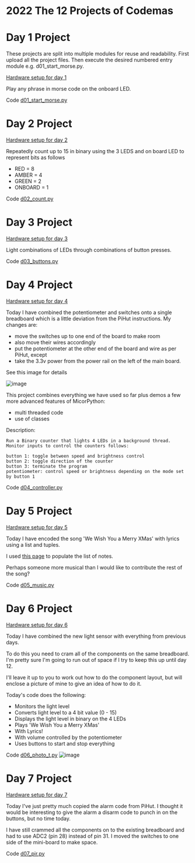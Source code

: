 2022 The 12 Projects of Codemas
===============================

# Day 1 Project
These projects are split into multiple modules for reuse and readability.
First upload all the project files. Then execute the desired numbered entry
module e.g. d01_start_morse.py.

[Hardware setup for day 1](https://thepihut.com/blogs/raspberry-pi-tutorials/maker-advent-calendar-day-1-getting-started)

Play any phrase in morse code on the onboard LED.

Code [d01_start_morse.py](01_start_morse.py)

# Day 2 Project

[Hardware setup for day 2](https://thepihut.com/blogs/raspberry-pi-tutorials/maker-advent-calendar-day-2-let-s-get-blinky)

Repeatedly count up to 15 in binary using the 3 LEDS and on board LED to represent bits as
follows

- RED = 8
- AMBER = 4
- GREEN = 2
- ONBOARD = 1

Code [d02_count.py](d02_count.py)

# Day 3 Project

[Hardware setup for day 3](https://thepihut.com/blogs/raspberry-pi-tutorials/maker-advent-calendar-day-3-bashing-buttons)

Light combinations of LEDs through combinations of button presses.

Code [d03_buttons.py](d03_buttons.py)

# Day 4 Project

[Hardware setup for day 4](https://thepihut.com/blogs/raspberry-pi-tutorials/maker-advent-calendar-day-4-amazing-analogue)

Today I have combined the potentiometer and switches onto a single breadboard which is a little deviation from
the PiHut instructions. My changes are:

- move the switches up to one end of the board to make room
- also move their wires accordingly
- put the potentiometer at the other end of the board and wire as per PiHut, except
- take the 3.3v power from the power rail on the left of the main board.

See this image for details

![image](https://user-images.githubusercontent.com/964827/205515981-920f1e4e-72ad-4f05-aceb-f9c60e8026f9.png)

This project combines everything we have used so far plus demos a few more advanced features of MicorPython:
- multi threaded code
- use of classes

Description:

    Run a Binary counter that lights 4 LEDs in a background thread.
    Monitor inputs to control the counters follows:

    button 1: toggle between speed and brightness control
    button 2: toggle direction of the counter
    button 3: terminate the program
    potentiometer: control speed or brightness depending on the mode set by button 1



Code [d04_controller.py](d04_controller.py)


# Day 5 Project

[Hardware setup for day 5](https://thepihut.com/blogs/raspberry-pi-tutorials/maker-advent-calendar-day-5-hear-my-code)

Today I have encoded the song 'We Wish You a Merry XMas' with lyrics using
a list and tuples.

I used [this page](https://www.bethsnotesplus.com/2014/07/we-wish-you-merry-christmas.html)
to populate the list of notes.

Perhaps someone more musical than I would like to contribute the rest of the
song?

Code [d05_music.py](d05_music.py)

# Day 6 Project

[Hardware setup for day 6](https://thepihut.com/blogs/raspberry-pi-tutorials/maker-advent-calendar-day-6-looking-for-light)

Today I have combined the new light sensor with everything from previous days.

To do this you need to cram all of the components on the same breadboard.
I'm pretty sure I'm going to run out of space if I try to keep this up until
day 12.

I'll leave it up to you to work out how to do the component layout, but will
enclose a picture of mine to give an idea of how to do it.

Today's code does the following:

- Monitors the light level
- Converts light level to a 4 bit value (0 - 15)
- Displays the light level in binary on the 4 LEDs
- Plays 'We Wish You a Merry XMas'
- With Lyrics!
- With volume controlled by the potentiometer
- Uses buttons to start and stop everything


Code [d06_photo_t.py](d06_photo_t.py)
![image](https://user-images.githubusercontent.com/964827/206023165-11f5ab33-420a-4482-8de1-34b1f8645e5c.png)

# Day 7 Project

[Hardware setup for day 7](https://thepihut.com/blogs/raspberry-pi-tutorials/maker-advent-calendar-day-7-monitoring-motion)

Today I've just pretty much copied the alarm code from PiHut. I thought it would
be interesting to give the alarm a disarm code to punch in on the buttons,
but no time today.

I have still crammed all the components on to the existing breadboard and
had to use ADC2 (pin 28) instead of pin 31. I moved the switches to one side of
the mini-board to make space.

Code [d07_pir.py](d07_pir.py)
